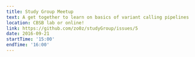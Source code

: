 ```yaml
---
title: Study Group Meetup
text: A get together to learn on basics of variant calling pipelines
location: CBSB lab or online!
link: https://github.com/zo0z/studyGroup/issues/5
date: 2016-09-21
startTime: '15:00'
endTime: '16:00'
---
```

